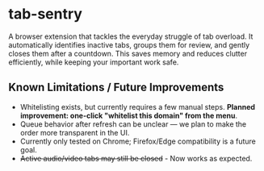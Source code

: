 # tab-sentry
A browser extension that tackles the everyday struggle of tab overload. It automatically identifies inactive tabs, groups them for review, and gently closes them after a countdown. This saves memory and reduces clutter efficiently, while keeping your important work safe.

## Known Limitations / Future Improvements

- Whitelisting exists, but currently requires a few manual steps. **Planned improvement: one-click "whitelist this domain" from the menu**.  
- Queue behavior after refresh can be unclear — we plan to make the order more transparent in the UI.  
- Currently only tested on Chrome; Firefox/Edge compatibility is a future goal.  
- ~~Active audio/video tabs may still be closed~~ - Now works as expected.
